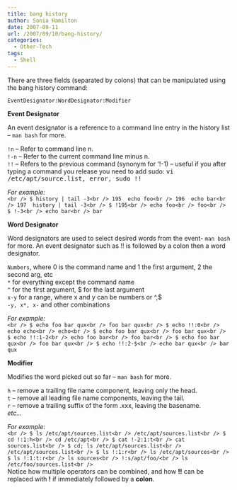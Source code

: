 ```yaml
---
title: bang history
author: Sonia Hamilton
date: 2007-09-11
url: /2007/09/10/bang-history/
categories:
  - Other-Tech
tags:
  - Shell
---
```

There are three fields (separated by colons) that can be manipulated using the bang history command:

<!--more-->

`EventDesignator:WordDesignator:Modifier`

<!--more-->

**Event Designator**

An event designator is a reference to a command line entry in the history list &#8211; `man bash` for more.

`!n` &#8211; Refer to command line n.  
`!-n` &#8211; Refer to the current command line minus n.  
`!!` &#8211; Refers to the previous command (synonym for ‘!-1) &#8211; useful if you after typing a command you release you need to add sudo: <tt>vi /etc/apt/source.list, error, sudo !!</tt>

*For example:*  
`<br />
$ history | tail -3<br />
195  echo foo<br />
196  echo bar<br />
197  history | tail -3<br />
$ !195<br />
echo foo<br />
foo<br />
$ !-3<br />
echo bar<br />
bar`

**Word Designator**

Word designators are used to select desired words from the event- `man bash` for more. An event designator such as !! is followed by a colon then a word designator.

`Numbers`, where 0 is the command name and 1 the first argument, 2 the second arg, etc  
`*` for everything except the command name  
`^` for the first argument, $ for the last argument  
`x-y` for a range, where x and y can be numbers or ^,$  
`-y, x*, x-` and other combinations

*For example:*  
`<br />
$ echo foo bar qux<br />
foo bar qux<br />
$ echo !!:0<br />
echo echo<br />
echo<br />
$ echo foo bar qux<br />
foo bar qux<br />
$ echo !!:1-2<br />
echo foo bar<br />
foo bar<br />
$ echo foo bar qux<br />
foo bar qux<br />
$ echo !!:2-$<br />
echo bar qux<br />
bar qux`

**Modifier**

Modifies the word picked out so far &#8211; `man bash` for more.

`h` &#8211; remove a trailing file name component, leaving only the head.  
`t` &#8211; remove all leading file name components, leaving the tail.  
`r` &#8211; remove a trailing suffix of the form .xxx, leaving the basename.  
*etc&#8230;*

*For example:*  
`<br />
$ ls /etc/apt/sources.list<br />
/etc/apt/sources.list<br />
$ cd !:1:h<br />
cd /etc/apt<br />
$ cat !-2:1:t<br />
cat sources.list<br />
$ cd; ls /etc/apt/sources.list<br />
/etc/apt/sources.list<br />
$ ls !:1:r<br />
ls /etc/apt/sources<br />
$ ls !:1:t:r<br />
ls sources<br />
!:s/apt/foo/<br />
ls /etc/foo/sources.list<br />
`  
Notice how multiple operators can be combined, and how **!!** can be replaced with **!** if immediately followed by a **colon**.
